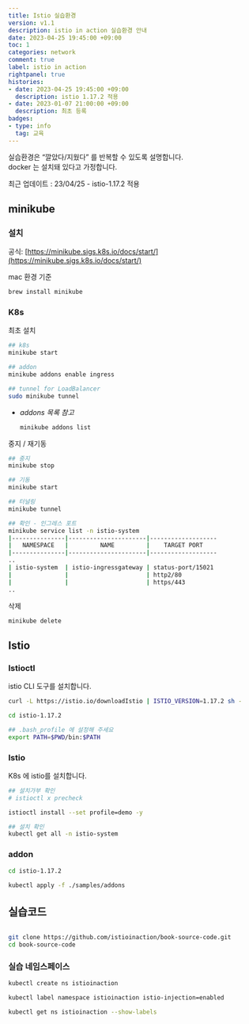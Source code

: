 ```yaml
---
title: Istio 실습환경  
version: v1.1 
description: istio in action 실습환경 안내  
date: 2023-04-25 19:45:00 +09:00  
toc: 1 
categories: network  
comment: true
label: istio in action
rightpanel: true
histories:
- date: 2023-04-25 19:45:00 +09:00
  description: istio 1.17.2 적용  
- date: 2023-01-07 21:00:00 +09:00
  description: 최초 등록
badges:
- type: info  
  tag: 교육
---
```

실습환경은 “깔았다/지웠다” 를 반복할 수 있도록 설명합니다.  
docker 는 설치돼 있다고 가정합니다. 

<!--more-->
최근 업데이트 : 23/04/25 - istio-1.17.2 적용

## minikube

### 설치

공식: [https://minikube.sigs.k8s.io/docs/start/](https://minikube.sigs.k8s.io/docs/start/) 

mac 환경 기준

```bash
brew install minikube
```

### K8s

최초 설치

```bash
## k8s
minikube start

## addon
minikube addons enable ingress

## tunnel for LoadBalancer
sudo minikube tunnel
```

- *addons 목록 참고*
    
    ```bash
    minikube addons list
    ```
    

중지 / 재기동

```bash
## 중지 
minikube stop

## 기동 
minikube start

## 터널링
minikube tunnel

## 확인 - 인그레스 포트
minikube service list -n istio-system
|---------------|----------------------|-------------------
|   NAMESPACE   |         NAME         |    TARGET PORT    
|---------------|----------------------|-------------------
..
| istio-system  | istio-ingressgateway | status-port/15021 
|               |                      | http2/80          
|               |                      | https/443         
..
```

삭제

```bash
minikube delete
```

## Istio

### Istioctl

istio CLI 도구를 설치합니다. 

```bash
curl -L https://istio.io/downloadIstio | ISTIO_VERSION=1.17.2 sh -

cd istio-1.17.2

## .bash_profile 에 설정해 주세요
export PATH=$PWD/bin:$PATH
```

### Istio

K8s 에 istio를 설치합니다. 

```bash
## 설치가부 확인
# istioctl x precheck

istioctl install --set profile=demo -y

## 설치 확인
kubectl get all -n istio-system
```

### addon

```bash
cd istio-1.17.2

kubectl apply -f ./samples/addons
```

## 실습코드

```bash

git clone https://github.com/istioinaction/book-source-code.git
cd book-source-code
```

### 실습 네임스페이스

```bash
kubectl create ns istioinaction

kubectl label namespace istioinaction istio-injection=enabled

kubectl get ns istioinaction --show-labels
```